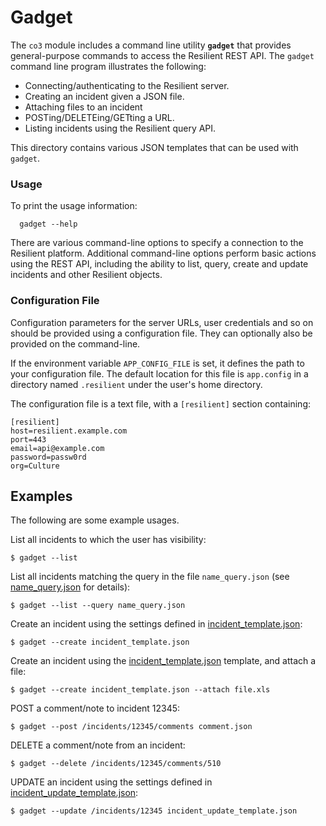 # Gadget

The `co3` module includes a command line utility __`gadget`__ that provides
general-purpose commands to access the Resilient REST API.  The `gadget`
command line program illustrates the following:

* Connecting/authenticating to the Resilient server.
* Creating an incident given a JSON file.
* Attaching files to an incident
* POSTing/DELETEing/GETting a URL.
* Listing incidents using the Resilient query API.

This directory contains various JSON templates that can be used with `gadget`.


### Usage

To print the usage information:
```
  gadget --help
```

There are various command-line options to specify a connection to the
Resilient platform.  Additional command-line options perform basic
actions using the REST API, including the ability to list, query, create
and update incidents and other Resilient objects.


### Configuration File

Configuration parameters for the server URLs, user credentials and so on
should be provided using a configuration file.  They can optionally also
be provided on the command-line.

If the environment variable `APP_CONFIG_FILE` is set, it defines the path
to your configuration file.  The default location for this file is
`app.config` in a directory named `.resilient` under the user's home directory.

The configuration file is a text file, with a `[resilient]` section containing:

```
[resilient]
host=resilient.example.com
port=443
email=api@example.com
password=passw0rd
org=Culture
```


## Examples

The following are some example usages.

List all incidents to which the user has visibility:

```
$ gadget --list
```

List all incidents matching the query in the file `name_query.json` (see [name_query.json](name_query.json) for details):

```
$ gadget --list --query name_query.json
```

Create an incident using the settings defined in [incident_template.json](incident_template.json):

```
$ gadget --create incident_template.json
```

Create an incident using the [incident_template.json](incident_template.json) template, and attach a file:

```
$ gadget --create incident_template.json --attach file.xls
```

POST a comment/note to incident 12345:

```
$ gadget --post /incidents/12345/comments comment.json
```

DELETE a comment/note from an incident:

```
$ gadget --delete /incidents/12345/comments/510
```

UPDATE an incident using the settings defined in [incident\_update\_template.json](incident\_update\_template.json):  
```
$ gadget --update /incidents/12345 incident_update_template.json
```

